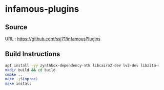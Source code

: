 # infamous-plugins

## Source
URL : https://github.com/ssj71/infamousPlugins

## Build Instructions
```sh
apt install -yy zynthbox-dependency-ntk libcairo2-dev lv2-dev libzita-resampler-dev libfftw3-dev
mkdir build && cd build
cmake ..
make -j$(nproc)
make install
```
